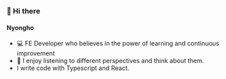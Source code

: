 ### 👋 Hi there
#### Nyongho

- 💻 FE Developer who believes in the power of learning and continuous improvement
- 🤔 I enjoy listening to different perspectives and think about them.
- I write code with Typescript and React.
